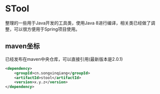 # STool

整理的一些用于Java开发的工具类，使用Java 8进行编译，相关类已经做了调整，可以很方便用于Spring项目使用。

## maven坐标

已经发布在maven中央仓库，可以直接引用(最新版本是2.0.1)

``` xml
<dependency>
    <groupId>cn.songxinqiang</groupId>
    <artifactId>stool</artifactId>
    <version>x.y.z</version>
</dependency>
```